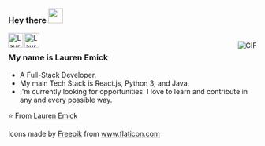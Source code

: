 ### Hey there <img src="https://raw.githubusercontent.com/iampavangandhi/iampavangandhi/master/gifs/Hi.gif" width="30px"></h2>

<a href="https://www.linkedin.com/in/laurenemick/">
  <img src="https://www.flaticon.com/svg/static/icons/svg/1051/1051333.svg" target="_blank" align="left" alt="Lauren's Linkedin" width="30px" />
</a>

<a href="https://www.linkedin.com/in/laurenemick/">
  <img src="https://www.flaticon.com/svg/static/icons/svg/1051/1051329.svg" target="_blank" align="left" alt="Lauren's Pinterest" width="30px" />
</a>

<br />
<img align="right" alt="GIF" src="" />

### My name is Lauren Emick
- A Full-Stack Developer.
- My main Tech Stack is React.js, Python 3, and Java.
- I'm currently looking for opportunities. I love to learn and contribute in any and every possible way.

⭐️ From [Lauren Emick](https://github.com/laurenemick)
<div>Icons made by <a href="https://www.flaticon.com/authors/freepik" title="Freepik">Freepik</a> from <a href="https://www.flaticon.com/" title="Flaticon">www.flaticon.com</a></div>
